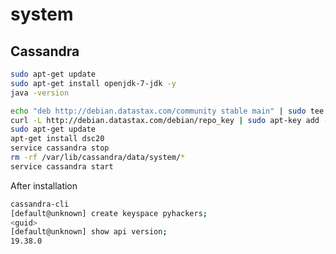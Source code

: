 system
======


Cassandra 
-----------------
```bash
sudo apt-get update
sudo apt-get install openjdk-7-jdk -y
java -version

echo "deb http://debian.datastax.com/community stable main" | sudo tee -a /etc/apt/sources.list.d/cassandra.sources.list
curl -L http://debian.datastax.com/debian/repo_key | sudo apt-key add -
sudo apt-get update
apt-get install dsc20
service cassandra stop
rm -rf /var/lib/cassandra/data/system/*
service cassandra start
```

After installation

```bash
cassandra-cli
[default@unknown] create keyspace pyhackers;
<guid>
[default@unknown] show api version;
19.38.0
```
